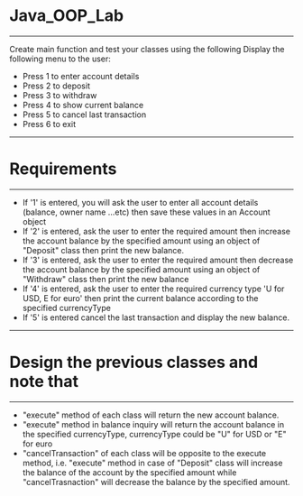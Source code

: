 # Java_OOP_Lab #
----------------
Create main function and test your classes using the following
Display the following menu to the user:
-	Press 1 to enter account details
-	Press 2 to deposit
-	Press 3 to withdraw
-	Press 4 to show current balance
-	Press 5 to cancel last transaction
-	Press 6 to exit
------------------------------------------
# Requirements #
----------------
- If '1' is entered, you will ask the user to enter all account details (balance, owner name …etc) then save these values in an Account object
- If '2' is entered, ask the user to enter the required amount then increase the account balance by the specified amount using an object of "Deposit"  class then print the new balance.
- If '3' is entered, ask the user to enter the required amount then decrease the account balance by the specified amount using an object of "Withdraw" class then print the new balance
- If '4' is entered, ask the user to enter the required currency type 'U for USD, E for euro' then print the current balance according to the specified currencyType
- If '5' is entered cancel the last transaction and display the new balance.
------------------------------------------
# Design the previous classes and note that #
------------------------------------------
-	"execute" method of each class will return the new account balance.
-	"execute" method in balance inquiry will return the account balance in the specified currencyType, currencyType could be "U" for USD or "E" for euro
-	"cancelTransaction" of each class will be opposite to the execute method, i.e. "execute" method in case of "Deposit" class will increase the balance of the account by the specified amount while "cancelTrasnaction" will decrease the balance by the specified amount.
